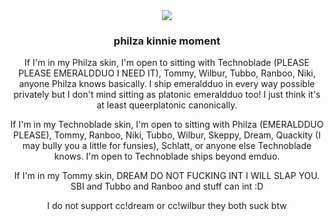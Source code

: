 <div align="center">
  <img src="https://64.media.tumblr.com/cf1b7ce2dbd721ba6aa18e56475bbe12/a1b47f847a7dc038-37/s400x600/49e035a947b42937c6d9d626f6e6418b37dab67c.gifv">
</div>

<h3><p align="center">philza kinnie moment</p></h3>

<p align="center">If I'm in my Philza skin, I'm open to sitting with Technoblade (PLEASE PLEASE EMERALDDUO I NEED IT), Tommy, Wilbur, Tubbo, Ranboo, Niki, anyone Philza knows basically. I ship emeraldduo in every way possible privately but I don't mind sitting as platonic emeraldduo too! I just think it's at least queerplatonic canonically.</p>
<p align="center">If I'm in my Technoblade skin, I'm open to sitting with Philza (EMERALDDUO PLEASE), Tommy, Ranboo, Niki, Tubbo, Wilbur, Skeppy, Dream, Quackity (I may bully you a little for funsies), Schlatt, or anyone else Technoblade knows. I'm open to Technoblade ships beyond emduo.</p>

<p align="center">If I'm in my Tommy skin, DREAM DO NOT FUCKING INT I WILL SLAP YOU. SBI and Tubbo and Ranboo and stuff can int :D</p>

<p align="center">I do not support cc!dream or cc!wilbur they both suck btw</p>

